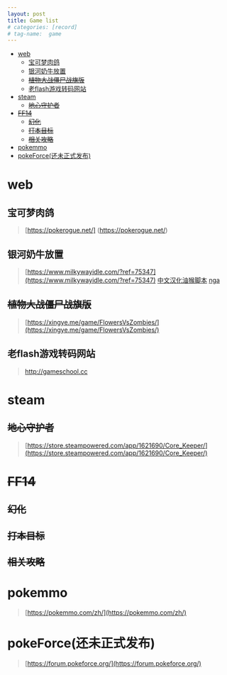 ```yaml
---
layout: post
title: Game list
# categories: [record]
# tag-name:  game
---
```


- [web](#web)
  - [宝可梦肉鸽](#宝可梦肉鸽)
  - [银河奶牛放置](#银河奶牛放置)
  - [~~植物大战僵尸战旗版~~](#植物大战僵尸战旗版)
  - [老flash游戏转码网站](#老flash游戏转码网站)
- [steam](#steam)
  - [~~地心守护者~~](#地心守护者)
- [~~FF14~~](#ff14)
  - [~~幻化~~](#幻化)
  - [~~打本目标~~](#打本目标)
  - [~~相关攻略~~](#相关攻略)
- [pokemmo](#pokemmo)
- [pokeForce(还未正式发布)](#pokeforce还未正式发布)
  
# web
## 宝可梦肉鸽
> [https://pokerogue.net/] (https://pokerogue.net/)

## 银河奶牛放置
> [https://www.milkywayidle.com/?ref=75347](https://www.milkywayidle.com/?ref=75347)
> [中文汉化油猴脚本](https://greasyfork.org/zh-CN/scripts/490242-milky-way-idle%E6%B1%89%E5%8C%96/code)
> [nga](https://ngabbs.com/read.php?tid=39672934)

## ~~植物大战僵尸战旗版~~
> [https://xingye.me/game/FlowersVsZombies/](https://xingye.me/game/FlowersVsZombies/)

## 老flash游戏转码网站
> [http://gameschool.cc ](http://gameschool.cc )

# steam
## ~~地心守护者~~
> [https://store.steampowered.com/app/1621690/Core_Keeper/](https://store.steampowered.com/app/1621690/Core_Keeper/)

# ~~FF14~~
## ~~幻化~~
## ~~打本目标~~
## ~~相关攻略~~

# pokemmo
> [https://pokemmo.com/zh/](https://pokemmo.com/zh/)

# pokeForce(还未正式发布)
> [https://forum.pokeforce.org/](https://forum.pokeforce.org/)
